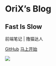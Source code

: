 # OriX’s Blog
## Fast Is Slow
前端笔记 | 撸猫达人

[<i class="iconfont icon-github"></i> GitHub](https://github.com/OriX0)
[马上开始 <i class="iconfont icon-down"></i>](#main)

<!-- background image -->
![](https://i.loli.net/2021/08/06/NlHrqJ31Xgdj6UY.jpg)
